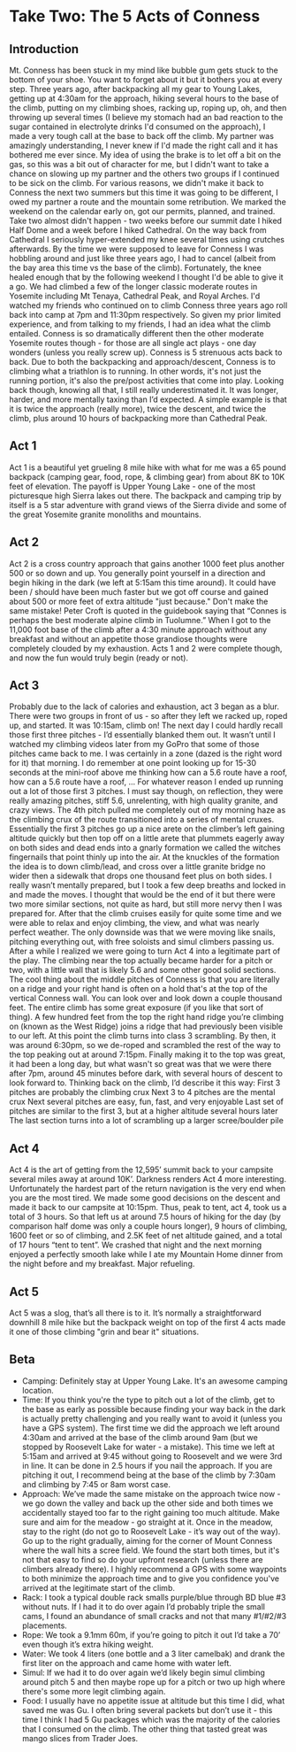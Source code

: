 # Take Two: The 5 Acts of Conness


## Introduction
Mt. Conness has been stuck in my mind like bubble gum gets stuck to the bottom of your shoe. You want to forget about it but it bothers you at every step. Three years ago, after backpacking all my gear to Young Lakes, getting up at 4:30am for the approach, hiking several hours to the base of the climb, putting on my climbing shoes, racking up, roping up, oh, and then throwing up several times (I believe my stomach had an bad reaction to the sugar contained in electrolyte drinks I'd consumed on the approach), I made a very tough call at the base to back off the climb. My partner was amazingly understanding, I never knew if I'd made the right call and it has bothered me ever since. My idea of using the brake is to let off a bit on the gas, so this was a bit out of character for me, but I didn't want to take a chance on slowing up my partner and the others two groups if I continued to be sick on the climb. For various reasons, we didn't make it back to Conness the next two summers but this time it was going to be different, I owed my partner a route and the mountain some retribution. We marked the weekend on the calendar early on, got our permits, planned, and trained.
Take two almost didn't happen - two weeks before our summit date I hiked Half Dome and a week before I hiked Cathedral. On the way back from Cathedral I seriously hyper-extended my knee several times using crutches afterwards. By the time we were supposed to leave for Conness I was hobbling around and just like three years ago, I had to cancel (albeit from the bay area this time vs the base of the climb). Fortunately, the knee healed enough that by the following weekend I thought I'd be able to give it a go.
We had climbed a few of the longer classic moderate routes in Yosemite including Mt Tenaya, Cathedral Peak, and Royal Arches. I'd watched my friends who continued on to climb Conness three years ago roll back into camp at 7pm and 11:30pm respectively. So given my prior limited experience, and from talking to my friends, I had an idea what the climb entailed. Conness is so dramatically different then the other moderate Yosemite routes though - for those are all single act plays - one day wonders (unless you really screw up). Conness is 5 strenuous acts back to back. Due to both the backpacking and approach/descent, Conness is to climbing what a triathlon is to running. In other words, it's not just the running portion, it's also the pre/post activities that come into play. Looking back though, knowing all that, I still really underestimated it. It was longer, harder, and more mentally taxing than I’d expected. A simple example is that it is twice the approach (really more), twice the descent, and twice the climb, plus around 10 hours of backpacking more than Cathedral Peak.



## Act 1
Act 1 is a beautiful yet grueling 8 mile hike with what for me was a 65 pound backpack (camping gear, food, rope, & climbing gear) from about 8K to 10K feet of elevation. The payoff is Upper Young Lake - one of the most picturesque high Sierra lakes out there. The backpack and camping trip by itself is a 5 star adventure with grand views of the Sierra divide and some of the great Yosemite granite monoliths and mountains.



## Act 2
Act 2 is a cross country approach that gains another 1000 feet plus another 500 or so down and up. You generally point yourself in a direction and begin hiking in the dark (we left at 5:15am this time around). It could have been / should have been much faster but we got off course and gained about 500 or more feet of extra altitude "just because." Don't make the same mistake!
Peter Croft is quoted in the guidebook saying that “Connes is perhaps the best moderate alpine climb in Tuolumne.” When I got to the 11,000 foot base of the climb after a 4:30 minute approach without any breakfast and without an appetite those grandiose thoughts were completely clouded by my exhaustion. Acts 1 and 2 were complete though, and now the fun would truly begin (ready or not).



## Act 3
Probably due to the lack of calories and exhaustion, act 3 began as a blur. There were two groups in front of us - so after they left we racked up, roped up, and started. It was 10:15am, climb on! The next day I could hardly recall those first three pitches - I’d essentially blanked them out. It wasn’t until I watched my climbing videos later from my GoPro that some of those pitches came back to me. I was certainly in a zone (dazed is the right word for it) that morning. I do remember at one point looking up for 15-30 seconds at the mini-roof above me thinking how can a 5.6 route have a roof, how can a 5.6 route have a roof, ... For whatever reason I ended up running out a lot of those first 3 pitches. I must say though, on reflection, they were really amazing pitches, stiff 5.6, unrelenting, with high quality granite, and crazy views.
The 4th pitch pulled me completely out of my morning haze as the climbing crux of the route transitioned into a series of mental cruxes. Essentially the first 3 pitches go up a nice arete on the climber’s left gaining altitude quickly but then top off on a little arete that plummets eagerly away on both sides and dead ends into a gnarly formation we called the witches fingernails that point thinly up into the air. At the knuckles of the formation the idea is to down climb/lead, and cross over a little granite bridge no wider then a sidewalk that drops one thousand feet plus on both sides. I really wasn’t mentally prepared, but I took a few deep breaths and locked in and made the moves. I thought that would be the end of it but there were two more similar sections, not quite as hard, but still more nervy then I was prepared for.
After that the climb cruises easily for quite some time and we were able to relax and enjoy climbing, the view, and what was nearly perfect weather. The only downside was that we were moving like snails, pitching everything out, with free soloists and simul climbers passing us. After a while I realized we were going to turn Act 4 into a legitimate part of the play.
The climbing near the top actually became harder for a pitch or two, with a little wall that is likely 5.6 and some other good solid sections. The cool thing about the middle pitches of Conness is that you are literally on a ridge and your right hand is often on a hold that's at the top of the vertical Conness wall. You can look over and look down a couple thousand feet. The entire climb has some great exposure (if you like that sort of thing).
A few hundred feet from the top the right hand ridge you’re climbing on (known as the West Ridge) joins a ridge that had previously been visible to our left. At this point the climb turns into class 3 scrambling. By then, it was around 6:30pm, so we de-roped and scrambled the rest of the way to the top peaking out at around 7:15pm. Finally making it to the top was great, it had been a long day, but what wasn't so great was that we were there after 7pm, around 45 minutes before dark, with several hours of descent to look forward to.
Thinking back on the climb, I’d describe it this way:
First 3 pitches are probably the climbing crux
Next 3 to 4 pitches are the mental crux
Next several pitches are easy, fun, fast, and very enjoyable
Last set of pitches are similar to the first 3, but at a higher altitude several hours later
The last section turns into a lot of scrambling up a larger scree/boulder pile



## Act 4
Act 4 is the art of getting from the 12,595’ summit back to your campsite several miles away at around 10K’. Darkness renders Act 4 more interesting. Unfortunately the hardest part of the return navigation is the very end when you are the most tired. We made some good decisions on the descent and made it back to our campsite at 10:15pm. Thus, peak to tent, act 4, took us a total of 3 hours.
So that left us at around 7.5 hours of hiking for the day (by comparison half dome was only a couple hours longer), 9 hours of climbing, 1600 feet or so of climbing, and 2.5K feet of net altitude gained, and a total of 17 hours “tent to tent”.
We crashed that night and the next morning enjoyed a perfectly smooth lake while I ate my Mountain Home dinner from the night before and my breakfast. Major refueling.



## Act 5
Act 5 was a slog, that’s all there is to it. It’s normally a straightforward downhill 8 mile hike but the backpack weight on top of the first 4 acts made it one of those climbing "grin and bear it" situations.



## Beta
- Camping: Definitely stay at Upper Young Lake. It's an awesome camping location.
- Time: If you think you're the type to pitch out a lot of the climb, get to the base as early as possible because finding your way back in the dark is actually pretty challenging and you really want to avoid it (unless you have a GPS system). The first time we did the approach we left around 4:30am and arrived at the base of the climb around 9am (but we stopped by Roosevelt Lake for water - a mistake). This time we left at 5:15am and arrived at 9:45 without going to Roosevelt and we were 3rd in line. It can be done in 2.5 hours if you nail the approach. If you are pitching it out, I recommend being at the base of the climb by 7:30am and climbing by 7:45 or 8am worst case.
- Approach: We’ve made the same mistake on the approach twice now - we go down the valley and back up the other side and both times we accidentally stayed too far to the right gaining too much altitude. Make sure and aim for the meadow - go straight at it. Once in the meadow, stay to the right (do not go to Roosevelt Lake - it’s way out of the way). Go up to the right gradually, aiming for the corner of Mount Conness where the wall hits a scree field. We found the start both times, but it's not that easy to find so do your upfront research (unless there are climbers already there). I highly recommend a GPS with some waypoints to both minimize the approach time and to give you confidence you've arrived at the legitimate start of the climb.
- Rack: I took a typical double rack smalls purple/blue through BD blue #3 without nuts. If I had it to do over again I’d probably triple the small cams, I found an abundance of small cracks and not that many #1/#2/#3 placements.
- Rope: We took a 9.1mm 60m, if you’re going to pitch it out I’d take a 70’ even though it’s extra hiking weight.
- Water: We took 4 liters (one bottle and a 3 liter camelbak) and drank the first liter on the approach and came home with water left.
- Simul: If we had it to do over again we’d likely begin simul climbing around pitch 5 and then maybe rope up for a pitch or two up high where there's some more legit climbing again.
- Food: I usually have no appetite issue at altitude but this time I did, what saved me was Gu. I often bring several packets but don’t use it - this time I think I had 5 Gu packages which was the majority of the calories that I consumed on the climb. The other thing that tasted great was mango slices from Trader Joes.
